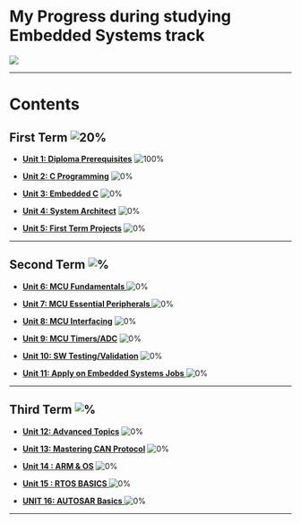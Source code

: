 # **My Progress during studying Embedded Systems track**

![](https://static.wixstatic.com/media/599af8_e2f52bdfffbc459b99c6ecea8c93e074~mv2.png/v1/fill/w_1000,h_524,al_c,usm_0.66_1.00_0.01/599af8_e2f52bdfffbc459b99c6ecea8c93e074~mv2.png)

---

# **Contents**

## **First Term** ![20%](https://progress-bar.dev/20/?title=progress)

- **[Unit 1: Diploma Prerequisites](https://github.com/Mohanad-Ahmed/Mastering-Embedded-Systems)**
  ![100%](https://progress-bar.dev/100/)

- **[Unit 2: C Programming](https://github.com/Mohanad-Ahmed/Mastering-Embedded-Systems/tree/main/Unit2-C%20Programming)**
  ![0%](https://progress-bar.dev/0/)

- **[Unit 3: Embedded C](https://github.com/Mohanad-Ahmed/Mastering-Embedded-Systems/tree/main/Unit3-Embedded%20C)**
  ![0%](https://progress-bar.dev/0/)

- **[Unit 4: System Architect](https://github.com/Mohanad-Ahmed/Mastering-Embedded-Systems/tree/main/Unit4-SystemArchitecture)**
  ![0%](https://progress-bar.dev/0/)

- **[Unit 5: First Term Projects](https://github.com/Mohanad-Ahmed/Mastering-Embedded-Systems/tree/main/Unit5-First%20Term%20Project)**
  ![0%](https://progress-bar.dev/0/)

---

## **Second Term** ![%](https://progress-bar.dev/0/?title=progress)

- **[Unit 6: MCU Fundamentals ](https://github.com/Mohanad-Ahmed/Mastering-Embedded-Systems)**
  ![0%](https://progress-bar.dev/0/)

- **[Unit 7: MCU Essential Peripherals ](https://github.com/Mohanad-Ahmed/Mastering-Embedded-Systems)**
  ![0%](https://progress-bar.dev/0/)

- **[Unit 8: MCU Interfacing](https://github.com/Mohanad-Ahmed/Mastering-Embedded-Systems)**
  ![0%](https://progress-bar.dev/0/)

- **[Unit 9: MCU Timers/ADC](https://github.com/Mohanad-Ahmed/Mastering-Embedded-Systems)**
  ![0%](https://progress-bar.dev/0/)

- **[Unit 10: SW Testing/Validation](https://github.com/Mohanad-Ahmed/Mastering-Embedded-Systems)**
  ![0%](https://progress-bar.dev/0/)

- **[Unit 11: Apply on Embedded Systems Jobs ](https://github.com/Mohanad-Ahmed/Mastering-Embedded-Systems)**
  ![0%](https://progress-bar.dev/0/)

---

## **Third Term** ![%](https://progress-bar.dev/0/?title=Soon)

- **[Unit 12: Advanced Topics](https://github.com/Mohanad-Ahmed/Mastering-Embedded-Systems)**
  ![0%](https://progress-bar.dev/0/)

- **[Unit 13: Mastering CAN Protocol](https://github.com/Mohanad-Ahmed/Mastering-Embedded-Systems)**
  ![0%](https://progress-bar.dev/0/)

- **[Unit 14 : ARM & OS](https://github.com/Mohanad-Ahmed/Mastering-Embedded-Systems)**
  ![0%](https://progress-bar.dev/0/)

- **[Unit 15 : RTOS BASICS ](https://github.com/Mohanad-Ahmed/Mastering-Embedded-Systems)**
  ![0%](https://progress-bar.dev/0/)

- **[UNIT 16: AUTOSAR Basics ](https://github.com/Mohanad-Ahmed/Mastering-Embedded-Systems)**
  ![0%](https://progress-bar.dev/0/)

---
